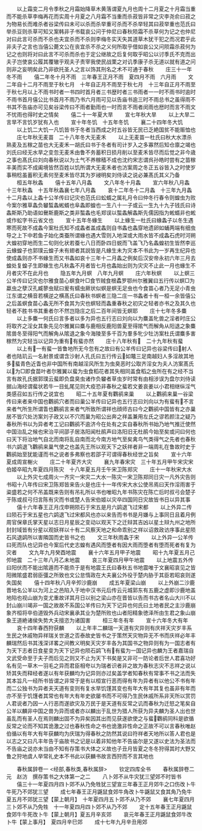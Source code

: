 <!-- { "loadSidebar": true } -->
　　以上霜变二月令季秋之月霜始降草木黄落谓夏九月也周十二月夏之十月霜当重而不能杀草李梅再花而实周十月夏之八月霜不当重而杀菽皆非常之灾李尧俞曰菽之为物易长而难杀者谷梁传曰未可以杀而杀举重可杀而不杀举轻其曰菽举重也范氏曰举杀豆则杀草可知又案韩非子书载哀公问于仲尼曰春秋陨霜不杀草何为记之也仲尼对曰此言可杀而不杀也夫宜杀而不杀则李梅冬实天失其道草木犹干犯之而况君乎此非夫子之言也当僖公薨文公在丧宜杀不杀之义何所取乎借如哀公又问陨霜杀菽何为记之也则将对曰此言不可杀而杀也于定公继故之后复何取乎昭公以讨季氏不克而出夫子岂使哀公履其覆辙乎观夫子责宰我使民战栗之对讥季康子杀无道以就有道之问则非之妄明矣此乃非欲托圣人之言以饰其刑名之术不可通于春秋
　　庄三十一年冬不雨
　　僖二年冬十月不雨　三年春王正月不雨　夏四月不雨　六月雨
　　文二年自十二月不雨至于秋七月　十年自正月不雨至于秋七月　十三年自正月不雨至于秋七月以上不雨书时者一书四时首月者三书歴时者三书雨者一一时不雨书时逾时不雨书首月僖公比书首月不雨乃书六月雨可见以告庙书逾三时不雨总书之虽得雨不书其不告庙亦可见矣谷梁传曰不雨者勤雨也一时而言不雨者闵雨也厯时而言不雨文不忧雨也得时史之情矣
　　僖二十一年夏大旱
　　宣七年秋大旱
　　以上大旱二言旱不言饥岁犹有入也
　　宣十年冬饥　十五年冬饥
　　襄二十四年冬大饥
　　以上饥二大饥一凡饥皆书于冬者当西成之时五谷皆无民已乏絶国贫不能赈恤也
　　庄七年秋无麦苗　二十八年冬大无麦禾
　　以上无麦苗一杜氏曰秋大水漂杀熟麦及五稼之苗也大无麦禾一胡氏曰书于冬者有司计岁入之多寡然后知仓廪之竭也刘氏曰经无水旱之变忽无麦禾由鲁不务蓄积日损月削以至麦禾皆尽而后觉之非今歳之事也髙氏曰刘向春秋说以为土气不养稼穑不成也沈约宋志谓呉孙皓时尝有之苗稼丰美而实不成阖境皆然百姓以饥所谓大无麦禾者也汸案周之冬正五谷皆入之时使岁事稍稔虽蓄积无素何至麦禾皆尽其为岁祲明矣刘侍读之说必兼髙氏其义乃备
　　桓五年秋螽
　　僖十五年八月螽
　　文八年冬十月螽
　　宣六年秋八月螽　十三年秋螽　十五年秋螽襄七年八月螽
　　哀十二年冬十二月螽　十三年九月螽　十二月螽以上螽十公羊传曰记灾也范氏曰蚣蝑之属礼月令曰仲冬行春令则蝗虫为败今案尔雅草螽负蠜蜤螽蜙蝑也阜螽即蝗也一生八十一子或云一生九十九子钱氏曰诗螽斯斯乃助语如鸒斯鹿斯之类非蜤螽也毛郑误以蜤螽解螽斯先儒因指为蜙蝑非也蜙或作蚣字书云省文也
　　宣十五年冬蝝生
　　以上蝝生一杜氏曰蝝螽子以冬生遇寒而死故不成螽今案杜氏知不成螽者盖成螽则自书螽也螽穿地遗卵如蛹两端有细虫导之上下中若鱼子始化类蚕所谓蝝也遇大雪则入地深或大雨水皆不成螽石虎时河朔大蝗初穿地而生二旬则化状若蚕七八日而卧四日蜕而飞盖飞乃名螽蝗初生皆然李巡云蝝蝗子也郭璞云蝗子未有翅者其説皆是凡蝝生未为灾本不书此为一岁再生纪异也使成螽则亦不书蝝生而又书螽如哀十三年十二月螽之例矣后汉安帝永初六年三月去蝗处复蝗子生即蝝生也凡秋螽不月者皆七月也螽始出则为灾灾不止此一月也蝝生不月者灾不在此月也
　　隐五年九月螟　八年九月螟
　　庄六年秋螟
　　以上螟三公羊传曰记灾也尔雅食苗心螟食叶□食节贼食根蟊罗鄂州尔雅翼曰五行传以螟□为蠃虫之孽汉孔臧蓼虫赋曰爰有蠕虫厥状似螟是螟无足虫也今食苗心者乃无足小青虫江东谓之横音若横逆之横髙氏曰春秋书螟者三隐二庄一书螽者十有一桓一余皆僖公之后盖螟食苗心螽无所不食其为灾也螟轻而螽重春秋之初灾之轻者亦书之及其久也轻者不胜书书其重者尔不然岂隐庄之后二百年间皆无螟耶
　　庄十七年冬多麋
　　以上多麋一何氏曰言多者以多为异也五行志曰刘向以为麋盖牝兽之淫者时庄公将取齐之淫女其象先见尔雅翼曰麋与鹿相反鹿阳兽夏至得隂气而解角从阳退之象麋隂兽冬至得阳气而解角从隂退之象今海陵至多千百为羣多牝少牡汸案杜氏谓麋多害稼然为灾轻当以记异为重有有蜚亦然
　　庄十八年秋有　二十九年秋有蜚
　　以上有一有蜚一皆鲁地所无今忽有之故曰有公羊传曰记异也谷梁传曰射人者也陆玑云一名射景或谓含沙射人孔氏曰五行传云如鼈三足南越妇人多淫故其地多蜚青色近眚也非中国所有南越淫风所生为虫臭恶时公取齐淫女为夫人汸案髙氏以为□即食苗叶者尔雅翼以蜚为虫食稻花者其失相同盖食稻之虫所在有之经不当言有故孔氏据郭璞云蜚即负盘臭虫诸作负蠜者草虫岁时常有由相涉误为盘尔刘侍读据山海经谓蜚状若牛一目虬尾见则大疫恐非春秋之蜚若文姜哀姜以小君相继纵淫气类感召如五行传之说宜也
　　昭二十五年夏有鸜鹆来巢
　　以上鸜鹆来巢一谷梁传曰来者来中国也鸜鹆穴者而曰巢公羊传曰记异也五行志曰刘向以为有蜚有不言来者气所生所谓眚也鸜鹆言来者气所致所谓祥也顔师古曰今之鸜鹆中国皆有之亦巢居不皆穴处汸案刘子政又以不穴而巢为昭公出奔之祥盖兼用左氏之谬若颜注之疑乃春秋所书以为异者考工记曰鸜鹆不逾济今在处有之实自春秋所书始乃地气推迁使然中国治乱之候也宋治平间邵子居洛阳闻杜鹃声曰洛阳旧无杜鹃今始至矣或问曰何也曰天下将治地气自北而南将乱自南而北今南方地气至矣禽鸟气类得气之先者也春秋书六鹢退飞鸜鹆来巢气使之也盖先王所以观天下之妖祥者非一端周礼在鲁故时史于鸜鹆始至犹能谨而书之说者多弗察也若邵子可谓得春秋经世之旨矣
　　宣十六年夏成周宣榭火
　　庄二十年夏齐大灾
　　襄九年春宋灾　三十年五月甲午宋灾宋伯姬卒昭九年夏四月陈灾　十八年夏五月壬午宋卫陈郑灾
　　庄十一年秋宋大水
　　以上外灾七成周火一齐灾一宋灾二大水一陈灾一宋卫陈郑同日灾一凡外灾告则书昭十八年传曰宋卫陈郑皆来告火是也庄十一年传宋大水公使吊焉曰天作淫雨害于粢盛若之何不吊盖既来告则有吊礼所以书也唯昭九年书陈灾在陈亡后时叔弓会楚子于陈或叔弓归言陈有灾而书或楚人告宋伯姬以灾卒四国同日灾故皆书日以异其事
　　僖十六年春王正月戊申朔陨石于宋五是月六鹢退飞过宋都
　　以上外异二传曰陨石于宋五星也六鹢退飞过宋都风也亦以来告而书书是月嫌与上事同日且着月例周官保章氏掌天星以志日月星辰之变动以观天下之迁辩其吉凶以星土辩九州之地所封封域皆有分星以观妖祥以十有二风察天地之和命乖别之祥以诏救政访序事此星陨石风退鹢所以害隣国而史皆书之也
　　文三年秋雨螽于宋
　　以上外异一公羊传曰死而队也记异也今案后代史志蝗有遇风而堕者有因大雨而堕者有堕而死者有复为灾者
　　文九年九月癸酉地震
　　襄十六年五月甲子地震
　　昭十九年夏五月己夘地震　二十三年八月乙未地震
　　哀三年夏四月甲午地震
　　以上地震五外传曰阳伏而不能出隂遁而不能烝于是有地震王氏曰春秋五书地震唯于文襄昭哀见之皆阳微隂盛君弱臣彊之所致也文公怠惰政在大夫襄公外役于楚内胁于其臣若昭哀则遂失国矣
　　僖十四年秋八月辛夘沙鹿崩
　　成五年夏梁山崩
　　以上外崩二沙鹿晋地名公羊以为河上之邑陷入于地中汉书元后传云元城郭东有五鹿之虚即沙鹿地盖地陷也视山崩为变尤重故详其月日以别之梁山亦在晋皆以告而书古者名山大川不以封山崩川竭非一国之故故不系国公羊传曰为天下记异也何氏曰土地者民之主沙鹿崩象齐桓将卒伯道毁外兵动宋襄承其业为楚所败也山者阳精象徳泽所由生君之象山崩象王道絶诸侯失势大夫擅恣为诸国害
　　桓三年冬有年
　　宣十六年冬大有年
　　哀十四年春西狩获麟
　　以上年丰二麟瑞一天道有灾异则有庆祥天灾岁丰系生民之休戚物异祥瑞关世道之否泰故史皆书之于策然天灾物异无不书而庆祥必年丰麟瑞然后书其浅深详畧之间教义明矣天灾岁丰各为其国书之物异则有为一国志者有为天下志者日食星变为天下记异也陨石鹢飞有有蜚为一国记异也麟为王者嘉瑞自文武受命至于夫子而后见之则又不止为天下书矣是又非可一防论者后世人君喜功好名有见一草木一羽毛之异而君臣相夸以为瑞者识者非之故为春秋志灾不志祥之说以矫其失而释经者遂以有年获麟均为记异则亦过矣盖学者知春秋有常事不书之法而失其本旨凡一经所书皆谓之非常于是有以桓宣行恶而得有年为异者有以他公不书有年而二公独书为异者夫天道有变则有复水旱饥馑其变也有年大有年其复也虽非有年而亦不至于饥馑者其常也有年大有年史欲屡书而不可得乃生民休戚所系非天所以赏罚人君说者乃因一人行恶而遂欲灾及万民于是天道有反常之讥而春秋为迁怒之笔矣自公羊以麟非中国之兽为异而或者亦以麟出于乱世为猎人所获为异夫麟为圣人出也世虽乱而有圣人在焉则麟出固不为异矣因其出而见获遂欲使之与蜚鸜鹆同科是欲循反常之论而不知其诡激之过也春秋性命之书也诡激非性命之正故不可以言春秋唯赵伯循以有年大有年获麟均为庆瑞为得春秋之防然其说曰符祥者天地所以答人君也是以志之又曰凡丰年告于庙故书之记是以着非知他年不告庙尔是又遂以史法为圣法而不告庙之说亦未当由不知有存策书大体之义故也子丑月皆夏之冬冬狩得其时大野又鲁之狩地虞人举常礼史本不书此以获麟书故言西狩而不言其地也

　　春秋属辞卷一
<经部,春秋类,春秋属辞>
　　钦定四库全书
　　春秋属辞卷二　　　　　　元　赵汸　撰存策书之大体第一之二
　　八卜郊不从牛灾犹三望郊不时皆书
　　僖三十一年夏四月四卜郊不从乃免牲犹三望宣三年春王正月郊牛之口伤改卜牛牛死乃不郊犹三望
　　成七年春王正月鼷鼠食郊牛角改卜牛鼷鼠又食其角乃免牛夏五月不郊犹三望【蒙上朝月】　十年夏四月五卜郊不从乃不郊
　　襄七年夏四月三卜郊不从乃免牲　十一年夏四月四卜郊不从乃不郊
　　定十五年春王正月鼷鼠食郊牛牛死改卜牛【蒙上朝月】夏五月辛亥郊
　　哀元年春王正月鼷鼠食郊牛改卜牛【蒙上事月】　夏四月辛巳郊
　　成十七年九月辛丑用郊
